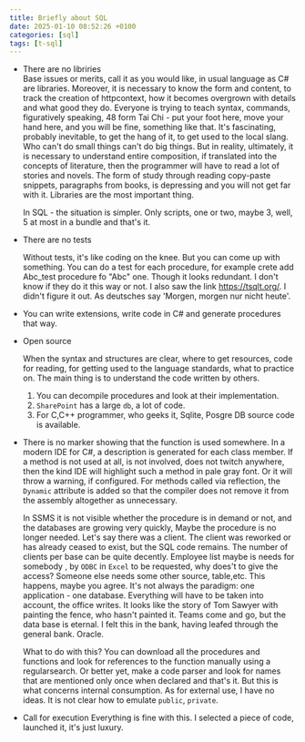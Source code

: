 ```yaml
---
title: Briefly about SQL
date: 2025-01-10 08:52:26 +0100
categories: [sql]
tags: [t-sql]
---
```



-  There are no libriries  
	Base issues or merits, call it as you would like, in usual language  as C# are libraries. 
	Moreover, it is necessary to know the form and content, to track the creation of httpcontext, how it becomes overgrown with details and what good they do.
 	Everyone is trying to teach syntax, commands, figuratively speaking, 48 form Tai Chi - put your foot here, move your hand here, and you will be fine, something like that.	It's fascinating, probably inevitable, to get the hang of it, to get used to the local slang. Who can't do small things can't do big things.
	But in reality, ultimately, it is necessary to understand entire composition, if translated into the concepts of literature, then the programmer will have to read a lot of stories and novels. The form of study through reading copy-paste snippets, paragraphs from books, is depressing and you will not get far with it. Libraries are the most important thing.

	In SQL - the situation is simpler. Only scripts, one or two, maybe 3, well, 5 at most in a bundle and that's it.


-  There are no tests
	
	Without tests, it's like coding on the knee. But you can come up with something. You can do a test for each procedure, for example crete add Abc_test procedure fo "Abc" one. Though it looks redundant.
	I don't know if they do it this way or not.
	I also saw the link https://tsqlt.org/. I didn't figure it out. As deutsches say 'Morgen, morgen nur nicht heute'.


- You can write extensions, write code in C# and generate procedures that way.

- Open source  

	When the syntax and structures are clear, where to get resources, code for reading, for getting used to the language standards, what to practice on. The main thing is to understand the code written by others.
	1. You can decompile procedures and look at their implementation.
	2. `SharePoint` has a large `db`, a lot of code.
	3. For C,C++ programmer, who geeks it, Sqlite, Posgre DB source code is available.
	
-   There is no marker showing that the function is used somewhere.
	In a modern IDE for C#, a description is generated for each class member. If a method is not used at all, is not involved, does not twitch anywhere, then the kind IDE will highlight such a method in pale gray font.
	Or it will throw a warning, if configured. For methods called via reflection, the `Dynamic` attribute is added so that the compiler does not remove it from the assembly altogether as unnecessary.
	 
	In SSMS it is not visible whether the procedure is in demand or not, and the databases are growing very quickly, Maybe the procedure is no longer needed. Let's say there was a client. The client was reworked or has already ceased to exist, but the SQL code remains.
	The number of clients per base can be quite decently. Employee list  maybe  is needs for somebody ,  by `ODBC` in  `Excel` to be requested, why does't to give the access?  Someone else needs some other source, table,etc. This happens, maybe you agree. It's not always the paradigm: one application - one database.
	Everything will have to be taken into account, the office writes. It looks like the story of Tom Sawyer with painting the fence, who hasn't painted it. Teams come and go, but the data base is eternal. I felt this in the bank, having leafed through the general bank. Oracle.

	What to do with this? You can download all the procedures and functions and look for references to the function manually using a regularsearch. Or better yet, make a code parser and look for names that are mentioned only once when declared and that's it. But this is what concerns  internal consumption. As for external use, I have no ideas. It is not clear how to emulate `public`, `private`.

- Call for execution
	Everything is fine with this. I selected a piece of code, launched it, it's just luxury.
	
